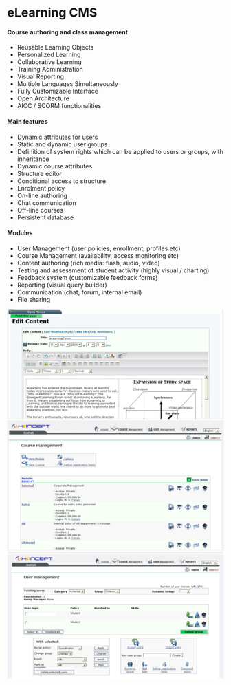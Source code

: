 # eLearning CMS

#### Course authoring and class management

* Reusable Learning Objects
* Personalized Learning
* Collaborative Learning
* Training Administration
* Visual Reporting
* Multiple Languages Simultaneously
* Fully Customizable Interface
* Open Architecture
* AICC / SCORM functionalities

#### Main features
* Dynamic attributes for users
* Static and dynamic user groups
* Definition of system rights which can be applied to users or groups, with inheritance
* Dynamic course attributes
* Structure editor
* Conditional access to structure
* Enrolment policy
* On-line authoring
* Chat communication
* Off-line courses
* Persistent database

#### Modules
* User Management (user policies, enrollment, profiles etc)
* Course Management (availability, access monitoring etc)
* Content authoring (rich media: flash, audio, video)
* Testing and assessment of student activity (highly visual / charting)
* Feedback system (customizable feedback forms)
* Reporting (visual query builder)
* Communication (chat, forum, internal email)
* File sharing


![alt text](https://raw.githubusercontent.com/andyfe76/eLearning/master/screenshots/authoring.png)
![alt text](https://raw.githubusercontent.com/andyfe76/eLearning/master/screenshots/course.png)
![alt text](https://raw.githubusercontent.com/andyfe76/eLearning/master/screenshots/users.png)

